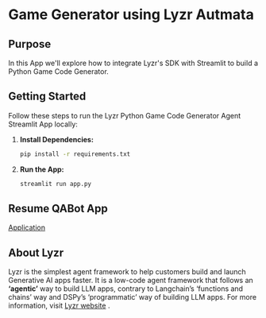 # Game Generator using Lyzr Autmata

## Purpose

In this App we'll explore how to integrate Lyzr's SDK with Streamlit to build a Python Game Code Generator.

## Getting Started

Follow these steps to run the Lyzr Python Game Code Generator Agent Streamlit App locally:

1. **Install Dependencies:**
   ```bash
   pip install -r requirements.txt

2. **Run the App:**
    ```bash
    streamlit run app.py

## Resume QABot App
[Application](https://lyzr-game-generator.streamlit.app/)

## About Lyzr
Lyzr is the simplest agent framework to help customers build and launch Generative AI apps faster. It is a low-code agent framework that follows an **‘agentic’** way to build LLM apps, contrary to Langchain’s ‘functions and chains’ way and DSPy’s ‘programmatic’ way of building LLM apps. For more information, visit [Lyzr website](https://www.lyzr.ai/) .
